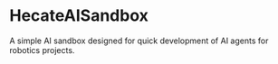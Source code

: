 # HecateAISandbox
A simple AI sandbox designed for quick development of AI agents for robotics projects.
